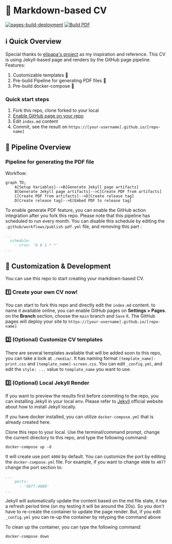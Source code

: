 # 📄 Markdown-based CV

[![pages-build-deployment](https://github.com/doctor500/cv/actions/workflows/pages/pages-build-deployment/badge.svg)](https://github.com/doctor500/cv/actions/workflows/pages/pages-build-deployment)
[![Build PDF](https://github.com/doctor500/cv/actions/workflows/publish-pdf.yml/badge.svg)](https://github.com/doctor500/cv/actions/workflows/publish-pdf.yml)

## ℹ️ Quick Overview
Special thanks to [elipapa's project](https://github.com/elipapa/markdown-cv) as my inspiration and reference. This CV is using Jekyll-based page and renders by the GitHub page pipeline. Features:
1. Customizable templates 🎨
2. Pre-build Pipeline for generating PDF files 📄
3. Pre-build docker-compose 🐳

### Quick start steps
1. Fork this repo, clone forked to your local
2. [Enable GitHub page on your repo](https://docs.github.com/en/pages/getting-started-with-github-pages/creating-a-github-pages-site#creating-your-site)
3. Edit `index.md` content
4. Commit, see the result on `https://[your-username].github.io/[repo-name]`

## 🤖 Pipeline Overview

### Pipeline for generating the PDF file
Workflow:
```mermaid
graph TD;
    A[Setup Variables]-->B[Generate Jekyll page artifacts]
    B[Generate Jekyll page artifacts]-->C[Create PDF from artifacts]
    C[Create PDF from artifacts]-->D[Create release tag]
    D[Create release tag]-->E[Embed PDF to release tag]
```
To enable generate PDF feature, you can enable the GitHub action integration after you fork this repo. Please note that this pipeline has scheduled to run every month. You can disable this schedule by editing the `.github/workflows/publish-pdf.yml` file, and removing this part :
```YAML
...
  schedule:
    - cron: '0 0 1 * *'
...
```

## 🎨 Customization & Development

You can use this repo to start creating your markdown-based CV.
### 1️⃣ Create your own CV now!
You can start to fork this repo and directly edit the `index.md` content. to name it available online, you can enable GitHub pages on **Settings > Pages**. on the **Branch** section, choose the `main` branch and `Save` it. The GitHub pages will deploy your site to `https://[your-username].github.io/[repo-name]`

### 2️⃣ (Optional) Customize CV templates
There are several templates available that will be added soon to this repo, you can take a look at `./media/`.
It has naming format `[template_name]-print.css` and `[template_name]-screen.css`. You can edit `_config.yml`, and edit the `style: ...` value to `template_name` you want to use.

### 3️⃣ (Optional) Local Jekyll Render
If you want to preview the results first before commiting to the repo, you can installing Jekyll in your local env. Please refer to [Jekyll](https://jekyllrb.com/) official website about how to install Jekyll locally. 

If you have docker installed, you can utilize `docker-compose.yml` that is already created here.

Clone this repo to your local. Use the terminal/command prompt, change the current directory to this repo, and type the following command:
```Shell
docker-compose up -d
```

It will create use port `4000` by default. You can customize the port by editing the `docker-compose.yml` file. For example, if you want to change `4000` to `4077` change the port section to:
```YAML
...
    ports:
      - '4077:4000'
...
```
Jekyll will automatically update the content based on the md file state, it has a refresh period time (on my testing it will be around the 20s). So you don't have to re-create the container to update the page render. But, if you edit `_config.yml` you can re-up the container by retyping the command above

To clean up the container, you can type the following command:
```Shell
docker-compose down
```